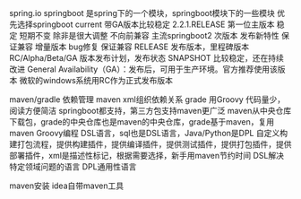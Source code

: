 spring.io
springboot 是spring下的一个模块，springboot模块下的一些模块
优先选择springboot current 带GA版本比较稳定
2.2.1.RELEASE
第一位主版本 稳定 短期不变 除非是很大调整 不向前兼容  主流springboot2
次版本 发布新特性 保证兼容
增量版本 bug修复 保证兼容
RELEASE 发布版本，里程碑版本
RC/Alpha/Beta/GA 版本发布计划，发布状态
SNAPSHOT 比较稳定，还在持续改进
General Availability（GA）：发布后，可用于生产环境。官方推荐使用该版本
微软的windows系统用RC作为正式发布版本


maven/gradle 依赖管理
maven xml组织依赖关系
grade 用Groovy 代码量少，阅读方便简洁
springboot都支持，第三方包支持maven更广泛
maven从中央仓库下载包，grade的中央仓库也是maven的中央仓库，grade基于maven，复用maven
Groovy编程 DSL语言，sql也是DSL语言，Java/Python是DPL 自定义构建打包流程，提供构建插件，提供编译插件，提供测试插件，提供打包插件，提供部署插件，xml是描述性标记，根据需要选择，新手用maven节约时间
DSL解决特定领域问题的语言 DPL通用性语言

maven安装
idea自带maven工具